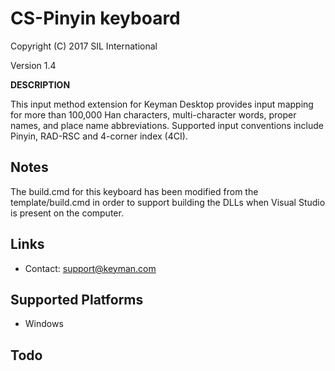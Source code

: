 CS-Pinyin keyboard
==================

Copyright (C) 2017 SIL International

Version 1.4

__DESCRIPTION__

This input method extension for Keyman Desktop provides input mapping for more than 100,000 Han characters, multi-character words, proper names, and place name abbreviations. Supported input conventions include Pinyin, RAD-RSC and 4-corner index (4CI).

Notes
-----

The build.cmd for this keyboard has been modified from the template/build.cmd in order to support building
the DLLs when Visual Studio is present on the computer.

Links
-----

 * Contact:  support@keyman.com

Supported Platforms
-------------------
 * Windows

Todo
----

 